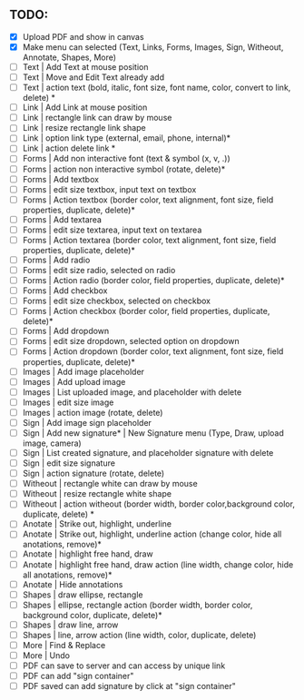 ## TODO:

- [x] Upload PDF and show in canvas
- [x] Make menu can selected (Text, Links, Forms, Images, Sign, Witheout, Annotate, Shapes, More)
- [ ] Text | Add Text at mouse position
- [ ] Text | Move and Edit Text already add
- [ ] Text | action text (bold, italic, font size, font name, color, convert to link, delete) *
- [ ] Link | Add Link at mouse position
- [ ] Link | rectangle link can draw by mouse
- [ ] Link | resize rectangle link shape
- [ ] Link | option link type (external, email, phone, internal)*
- [ ] Link | action delete link *
- [ ] Forms | Add non interactive font (text & symbol (x, v, .))
- [ ] Forms | action non interactive symbol (rotate, delete)*
- [ ] Forms | Add textbox
- [ ] Forms | edit size textbox, input text on textbox
- [ ] Forms | Action textbox (border color, text alignment, font size, field properties, duplicate, delete)*
- [ ] Forms | Add textarea
- [ ] Forms | edit size textarea, input text on textarea
- [ ] Forms | Action textarea (border color, text alignment, font size, field properties, duplicate, delete)*
- [ ] Forms | Add radio
- [ ] Forms | edit size radio, selected on radio
- [ ] Forms | Action radio (border color, field properties, duplicate, delete)*
- [ ] Forms | Add checkbox
- [ ] Forms | edit size checkbox, selected on checkbox
- [ ] Forms | Action checkbox (border color, field properties, duplicate, delete)*
- [ ] Forms | Add dropdown
- [ ] Forms | edit size dropdown, selected option on dropdown
- [ ] Forms | Action dropdown (border color, text alignment, font size, field properties, duplicate, delete)*
- [ ] Images | Add image placeholder  
- [ ] Images | Add upload image
- [ ] Images | List uploaded image, and placeholder with delete
- [ ] Images | edit size image
- [ ] Images | action image (rotate, delete)
- [ ] Sign | Add image sign placeholder  
- [ ] Sign | Add new signature* | New Signature menu (Type, Draw, upload image, camera)
- [ ] Sign | List created signature, and placeholder signature with delete
- [ ] Sign | edit size signature
- [ ] Sign | action signature (rotate, delete)
- [ ] Witheout | rectangle white can draw by mouse
- [ ] Witheout | resize rectangle white shape
- [ ] Witheout | action witheout (border width, border color,background color, duplicate, delete) *
- [ ] Anotate | Strike out, highlight, underline
- [ ] Anotate | Strike out, highlight, underline action (change color, hide all anotations, remove)*
- [ ] Anotate | highlight free hand, draw
- [ ] Anotate | highlight free hand, draw action (line width, change color, hide all anotations, remove)*
- [ ] Anotate | Hide annotations
- [ ] Shapes | draw ellipse, rectangle
- [ ] Shapes | ellipse, rectangle action (border width, border color, background color, duplicate, delete)*
- [ ] Shapes | draw line, arrow
- [ ] Shapes | line, arrow action (line width, color, duplicate, delete)
- [ ] More | Find & Replace
- [ ] More | Undo
- [ ] PDF can save to server and can access by unique link
- [ ] PDF can add "sign container"
- [ ] PDF saved can add signature by click at "sign container"
